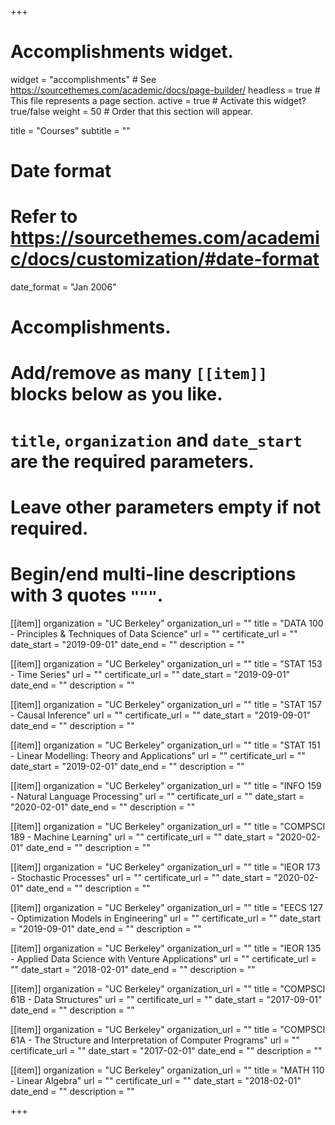 +++
# Accomplishments widget.
widget = "accomplishments"  # See https://sourcethemes.com/academic/docs/page-builder/
headless = true  # This file represents a page section.
active = true  # Activate this widget? true/false
weight = 50  # Order that this section will appear.

title = "Courses"
subtitle = ""

# Date format
#   Refer to https://sourcethemes.com/academic/docs/customization/#date-format
date_format = "Jan 2006"

# Accomplishments.
#   Add/remove as many `[[item]]` blocks below as you like.
#   `title`, `organization` and `date_start` are the required parameters.
#   Leave other parameters empty if not required.
#   Begin/end multi-line descriptions with 3 quotes `"""`.

[[item]]
  organization = "UC Berkeley"
  organization_url = ""
  title = "DATA 100 - Principles & Techniques of Data Science"
  url = ""
  certificate_url = ""
  date_start = "2019-09-01"
  date_end = ""
  description = ""
  
[[item]]
  organization = "UC Berkeley"
  organization_url = ""
  title = "STAT 153 - Time Series"
  url = ""
  certificate_url = ""
  date_start = "2019-09-01"
  date_end = ""
  description = ""

[[item]]
  organization = "UC Berkeley"
  organization_url = ""
  title = "STAT 157 - Causal Inference"
  url = ""
  certificate_url = ""
  date_start = "2019-09-01"
  date_end = ""
  description = ""

[[item]]
  organization = "UC Berkeley"
  organization_url = ""
  title = "STAT 151 - Linear Modelling: Theory and Applications"
  url = ""
  certificate_url = ""
  date_start = "2019-02-01"
  date_end = ""
  description = ""

[[item]]
  organization = "UC Berkeley"
  organization_url = ""
  title = "INFO 159 - Natural Language Processing"
  url = ""
  certificate_url = ""
  date_start = "2020-02-01"
  date_end = ""
  description = ""
  
[[item]]
  organization = "UC Berkeley"
  organization_url = ""
  title = "COMPSCI 189 -	Machine Learning"
  url = ""
  certificate_url = ""
  date_start = "2020-02-01"
  date_end = ""
  description = ""

[[item]]
  organization = "UC Berkeley"
  organization_url = ""
  title = "IEOR 173 - Stochastic Processes"
  url = ""
  certificate_url = ""
  date_start = "2020-02-01"
  date_end = ""
  description = ""
  
[[item]]
  organization = "UC Berkeley"
  organization_url = ""
  title = "EECS 127 - Optimization Models in Engineering"
  url = ""
  certificate_url = ""
  date_start = "2019-09-01"
  date_end = ""
  description = ""
  
[[item]]
  organization = "UC Berkeley"
  organization_url = ""
  title = "IEOR 135 - Applied Data Science with Venture Applications"
  url = ""
  certificate_url = ""
  date_start = "2018-02-01"
  date_end = ""
  description = ""

[[item]]
  organization = "UC Berkeley"
  organization_url = ""
  title = "COMPSCI 61B - Data Structures"
  url = ""
  certificate_url = ""
  date_start = "2017-09-01"
  date_end = ""
  description = ""
  
[[item]]
  organization = "UC Berkeley"
  organization_url = ""
  title = "COMPSCI 61A - The Structure and Interpretation of Computer Programs"
  url = ""
  certificate_url = ""
  date_start = "2017-02-01"
  date_end = ""
  description = ""

[[item]]
  organization = "UC Berkeley"
  organization_url = ""
  title = "MATH 110 - Linear Algebra"
  url = ""
  certificate_url = ""
  date_start = "2018-02-01"
  date_end = ""
  description = ""

+++
